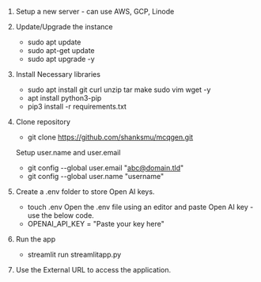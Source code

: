 1. Setup a new server - can use AWS, GCP, Linode
2. Update/Upgrade the instance
    - sudo apt update
    - sudo apt-get update
    - sudo apt upgrade -y
3. Install Necessary libraries
    - sudo apt install git curl unzip tar make sudo vim wget -y
    - apt install python3-pip
    - pip3 install -r requirements.txt
4. Clone repository
    - git clone https://github.com/shanksmu/mcqgen.git

    Setup user.name and user.email
    - git config --global user.email "abc@domain.tld"
    - git config --global user.name "username"
6. Create a .env folder to store Open AI keys.
    - touch .env
    Open the .env file using an editor and paste Open AI key - use the below code.
    - OPENAI_API_KEY = "Paste your key here"
7. Run the app
    - streamlit run streamlitapp.py
8. Use the External URL to access the application.

